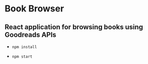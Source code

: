 # Book Browser
## React application for browsing books using Goodreads APIs

- `npm install`

- `npm start`



